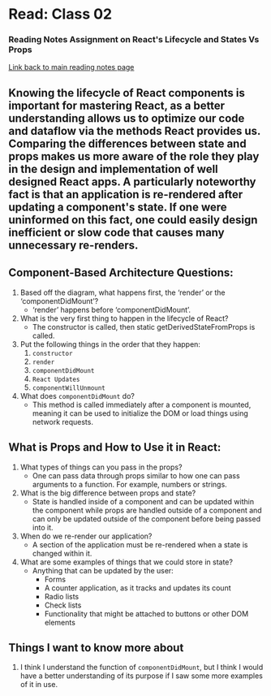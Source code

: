 # **Read: Class 02**
### Reading Notes Assignment on React's Lifecycle and States Vs Props
  [Link back to main reading notes page](https://julian-gallegos.github.io/reading-notes/)

## Knowing the lifecycle of React components is important for mastering React, as a better understanding allows us to optimize our code and dataflow via the methods React provides us. Comparing the differences between state and props makes us more aware of the role they play in the design and implementation of well designed React apps. A particularly noteworthy fact is that an application is re-rendered after updating a component's state. If one were uninformed on this fact, one could easily design inefficient or slow code that causes many unnecessary re-renders.

## Component-Based Architecture Questions:
   1. Based off the diagram, what happens first, the ‘render’ or the ‘componentDidMount’?
      - ‘render’ happens before ‘componentDidMount’.
   2. What is the very first thing to happen in the lifecycle of React?
      - The constructor is called, then static getDerivedStateFromProps is called.
   3. Put the following things in the order that they happen: 
      1. `constructor`
      2. `render`
      3. `componentDidMount`
      4. `React Updates`
      7. `componentWillUnmount`
   4. What does `componentDidMount` do?
      - This method is called immediately after a component is mounted, meaning it can be used to initialize the DOM or load things using network requests.
## What is Props and How to Use it in React:
   1. What types of things can you pass in the props?
      - One can pass data through props similar to how one can pass arguments to a function. For example, numbers or strings.
   2. What is the big difference between props and state?
      - State is handled inside of a component and can be updated within the component while props are handled outside of a component and can only be updated outside of the component before being passed into it.
   3. When do we re-render our application?
      - A section of the application must be re-rendered when a state is changed within it.
   4. What are some examples of things that we could store in state?
      - Anything that can be updated by the user:
        - Forms
        - A counter application, as it tracks and updates its count
        - Radio lists
        - Check lists
        - Functionality that might be attached to buttons or other DOM elements
      
## Things I want to know more about
   1. I think I understand the function of `componentDidMount`, but I think I would have a better understanding of its purpose if I saw some more examples of it in use.
